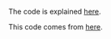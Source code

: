 
The code is explained
[here](https://redux.js.org/advanced/async-actions).

This code comes from
[here](https://github.com/reduxjs/redux/blob/master/docs/advanced/ExampleRedditAPI.md).
